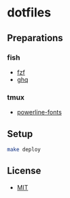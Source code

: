 # dotfiles

## Preparations

### fish

- [fzf](https://github.com/junegunn/fzf)
- [ghq](https://github.com/motemen/ghq)

### tmux

- [powerline-fonts](https://github.com/powerline/fonts)

## Setup

```sh
make deploy
```

## License

- [MIT](LICENSE)
